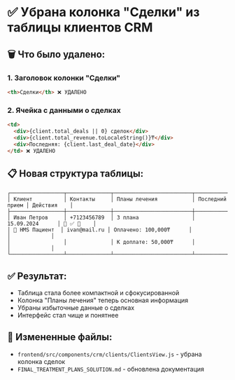 # ✅ Убрана колонка "Сделки" из таблицы клиентов CRM

## 🗑️ Что было удалено:

### 1. **Заголовок колонки "Сделки"**
```html
<th>Сделки</th> ❌ УДАЛЕНО
```

### 2. **Ячейка с данными о сделках**
```html
<td>
  <div>{client.total_deals || 0} сделок</div>
  <div>{client.total_revenue.toLocaleString()}₸</div>
  <div>Последняя: {client.last_deal_date}</div>
</td> ❌ УДАЛЕНО
```

## 📋 Новая структура таблицы:

```
┌─────────────────┬──────────────┬─────────────────────────┬─────────────────┬─────────────┐
│ Клиент          │ Контакты     │ Планы лечения           │ Последний прием │ Действия    │
├─────────────────┼──────────────┼─────────────────────────┼─────────────────┼─────────────┤
│ Иван Петров     │ +7123456789  │ 3 плана                 │ 15.09.2024      │ 📅 ✅ 🔄    │
│ 🏥 HMS Пациент  │ ivan@mail.ru │ Оплачено: 100,000₸      │                 │             │
│                 │              │ К доплате: 50,000₸      │                 │             │
└─────────────────┴──────────────┴─────────────────────────┴─────────────────┴─────────────┘
```

## ✅ Результат:
- Таблица стала более компактной и сфокусированной
- Колонка "Планы лечения" теперь основная информация
- Убраны избыточные данные о сделках
- Интерфейс стал чище и понятнее

## 📁 Измененные файлы:
- `frontend/src/components/crm/clients/ClientsView.js` - убрана колонка сделок
- `FINAL_TREATMENT_PLANS_SOLUTION.md` - обновлена документация
